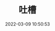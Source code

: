 ---
pageComponent:
  name: Catalogue
  data:
    key: 9.哔哔叨
    imgUrl: /assets/img/emo.png
    description: 记录美好生活
title: 吐槽
categories:
  -比比叨
date: 2022-03-09 10:50:53
permalink: /bibidao/
sidebar: false
article: false
comment: false
comments: false
editLink: false
---